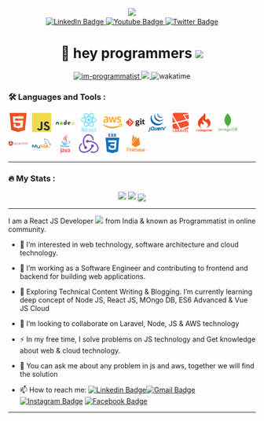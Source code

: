 <div id="header" align="center">
	<img src="https://media.giphy.com/media/M9gbBd9nbDrOTu1Mqx/giphy.gif" width="100"/>
</div>
<div id="badges" align="center">
	<a href="https://www.linkedin.com/in/chetankorde">
		<img src="https://img.shields.io/badge/LinkedIn-blue?style=for-the-badge&logo=linkedin&logoColor=white" alt="LinkedIn Badge"/>
	</a>
	<a href="https://www.youtube.com/channel/UCs8K2OPo6nuO9bkrvNmDTBw">
		<img src="https://img.shields.io/badge/YouTube-red?style=for-the-badge&logo=youtube&logoColor=white" alt="Youtube Badge"/>
	</a>
	<a href="https://www.twitter.com/k_chetannarayan">
		<img src="https://img.shields.io/badge/Twitter-blue?style=for-the-badge&logo=twitter&logoColor=white" alt="Twitter Badge"/>
	</a>
</div>

<div  align="center">
    <h1>
        👋 hey programmers
        <img src="https://media.giphy.com/media/hvRJCLFzcasrR4ia7z/giphy.gif" width="30px"/>
    </h1>
    <div>
	<a href="https://github.com/im-programmatist/im-programmatist">
		<img src="https://komarev.com/ghpvc/?username=im-programmatist" alt="im-programmatist" />
	</a>
	<a href="http://twitter.com/k_chetannarayan">
		<img height="20" src="https://img.shields.io/twitter/follow/k_chetannarayan?label=Twitter&logo=twitter&style=flat" />
	</a>
	<a>
        	<img height="20" src="https://wakatime.com/badge/user/09ab5398-b8b2-4102-acd3-1d52d86b6a48.svg" alt="wakatime" />
    	</a>
<!-- 	<a href="https://wakatime.com/@09ab5398-b8b2-4102-acd3-1d52d86b6a48"><img src="https://wakatime.com/badge/user/09ab5398-b8b2-4102-acd3-1d52d86b6a48.svg" alt="Total time coded since Aug 7 2022" /></a> -->
    </div>
</div>

### :hammer_and_wrench: Languages and Tools :
<div>
	<img src="https://github.com/devicons/devicon/blob/master/icons/html5/html5-original.svg" title="HTML5" alt="HTML" width="40" height="40"/>&nbsp;
	<img src="https://github.com/devicons/devicon/blob/master/icons/javascript/javascript-original.svg" title="JavaScript" alt="JavaScript" width="40" height="40"/>&nbsp;
	<img src="https://github.com/devicons/devicon/blob/master/icons/nodejs/nodejs-original-wordmark.svg" title="NodeJS" alt="NodeJS" width="40" height="40"/>&nbsp;
	<img src="https://github.com/devicons/devicon/blob/master/icons/react/react-original-wordmark.svg" title="React" alt="React" width="40" height="40"/>&nbsp;
	<img src="https://github.com/devicons/devicon/blob/master/icons/amazonwebservices/amazonwebservices-plain-wordmark.svg" title="AWS" alt="AWS" width="40" height="40"/>&nbsp;
	<img src="https://github.com/devicons/devicon/blob/master/icons/git/git-original-wordmark.svg" title="Git" **alt="Git" width="40" height="40"/>
	 <img src="https://github.com/devicons/devicon/blob/master/icons/jquery/jquery-plain-wordmark.svg"  title="JQuery" alt="JQuery" width="40" height="40"/>&nbsp;
    	<img src="https://github.com/devicons/devicon/blob/master/icons/laravel/laravel-plain-wordmark.svg"  title="Laravel" alt="Laravel" width="40" height="40"/>&nbsp;
    	<img src="https://github.com/devicons/devicon/blob/master/icons/codeigniter/codeigniter-plain-wordmark.svg"  title="CodeIgniter" alt="CodeIgniter" width="40" height="40"/>&nbsp;
    	<img src="https://github.com/devicons/devicon/blob/master/icons/mongodb/mongodb-plain-wordmark.svg" title="MongoDB" alt="MongoDB" width="40" height="40"/>&nbsp; 
    	<img src="https://github.com/devicons/devicon/blob/master/icons/angularjs/angularjs-plain-wordmark.svg"  title="AngularJs" alt="AngularJs" width="40" height="40"/>&nbsp; 
	<img src="https://github.com/devicons/devicon/blob/master/icons/mysql/mysql-original-wordmark.svg" title="MySQL"  alt="MySQL" width="40" height="40"/>&nbsp;
	<img src="https://github.com/devicons/devicon/blob/master/icons/java/java-original-wordmark.svg" title="Java" alt="Java" width="40" height="40"/>&nbsp;
	<img src="https://github.com/devicons/devicon/blob/master/icons/redux/redux-original.svg" title="Redux" alt="Redux " width="40" height="40"/>&nbsp;
	<img src="https://github.com/devicons/devicon/blob/master/icons/css3/css3-plain-wordmark.svg"  title="CSS3" alt="CSS" width="40" height="40"/>&nbsp;
	<img src="https://github.com/devicons/devicon/blob/master/icons/firebase/firebase-plain-wordmark.svg" title="Firebase" alt="Firebase" width="40" height="40"/>&nbsp; 
</div>
<hr/>

### :fire: My Stats :
<div align="center">
	<p align="center">
		<img width="48%" src="https://github-readme-stats.vercel.app/api?username=im-programmatist&count_private=true&show_icons=true&theme=onedark" />
		<img width="48%" src="https://github-readme-streak-stats.herokuapp.com/?user=im-programmatist&theme=onedark" />
		<img align="center" src="https://github-readme-stats.vercel.app/api/top-langs/?username=im-programmatist&layout=compact&&count_private=true&theme=onedark" />
	</p>
</div>
<hr>


<div>
I am a React JS Developer <img src="https://media.giphy.com/media/WUlplcMpOCEmTGBtBW/giphy.gif" width="30"> from India & known as Programmatist in online community.

- 👀 I’m interested in web technology, software architecture and cloud technology.

- 🔭 I’m working as a Software Engineer and contributing to frontend and backend for building web applications.

- 🌱 Exploring Technical Content Writing & Blogging. I’m currently learning deep concept of Node JS, React JS, MOngo DB, ES6 Advanced & Vue JS Cloud  

- 💞️ I’m looking to collaborate on Laravel, Node, JS & AWS technology

- ⚡ In my free time, I solve problems on JS technology and Get knowledge about web & cloud technology. 

- 💬 You can ask me about any problem in js and aws, together we will find the solution

- 📫 How to reach me: [![Linkedin Badge](https://img.shields.io/badge/LinkedIn-0077B5?style=for-the-badge&logo=linkedin&logoColor=white)](https://www.linkedin.com/in/chetankorde)[![Gmail Badge](https://img.shields.io/badge/Gmail-D14836?style=for-the-badge&logo=gmail&logoColor=white)](prasadgopal$31@gmail.com) [![Instagram Badge](https://img.shields.io/badge/Instagram-E4405F?style=for-the-badge&logo=instagram&logoColor=white)](https://www.instagram.com/im_programmatist/) [![Facebook Badge](https://img.shields.io/badge/Facebook-1877F2?style=for-the-badge&logo=facebook&logoColor=white)](https://www.facebook.com/chetannkorde)
</div>
<hr>




